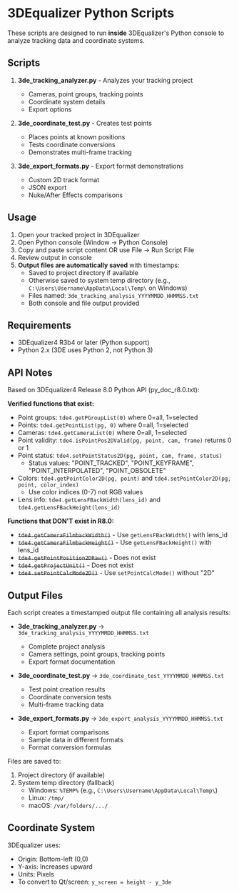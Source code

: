 # 3DEqualizer Python Scripts

These scripts are designed to run **inside** 3DEqualizer's Python console to analyze tracking data and coordinate systems.

## Scripts

1. **3de_tracking_analyzer.py** - Analyzes your tracking project
   - Cameras, point groups, tracking points
   - Coordinate system details
   - Export options

2. **3de_coordinate_test.py** - Creates test points
   - Places points at known positions
   - Tests coordinate conversions
   - Demonstrates multi-frame tracking

3. **3de_export_formats.py** - Export format demonstrations
   - Custom 2D track format
   - JSON export
   - Nuke/After Effects comparisons

## Usage

1. Open your tracked project in 3DEqualizer
2. Open Python console (Window → Python Console)
3. Copy and paste script content OR use File → Run Script File
4. Review output in console
5. **Output files are automatically saved** with timestamps:
   - Saved to project directory if available
   - Otherwise saved to system temp directory (e.g., `C:\Users\Username\AppData\Local\Temp\` on Windows)
   - Files named: `3de_tracking_analysis_YYYYMMDD_HHMMSS.txt`
   - Both console and file output provided

## Requirements

- 3DEqualizer4 R3b4 or later (Python support)
- Python 2.x (3DE uses Python 2, not Python 3)

## API Notes

Based on 3DEqualizer4 Release 8.0 Python API (py_doc_r8.0.txt):

**Verified functions that exist:**
- Point groups: `tde4.getPGroupList(0)` where 0=all, 1=selected
- Points: `tde4.getPointList(pg, 0)` where 0=all, 1=selected
- Cameras: `tde4.getCameraList(0)` where 0=all, 1=selected
- Point validity: `tde4.isPointPos2DValid(pg, point, cam, frame)` returns 0 or 1
- Point status: `tde4.setPointStatus2D(pg, point, cam, frame, status)`
  - Status values: "POINT_TRACKED", "POINT_KEYFRAME", "POINT_INTERPOLATED", "POINT_OBSOLETE"
- Colors: `tde4.getPointColor2D(pg, point)` and `tde4.setPointColor2D(pg, point, color_index)`
  - Use color indices (0-7) not RGB values
- Lens info: `tde4.getLensFBackWidth(lens_id)` and `tde4.getLensFBackHeight(lens_id)`

**Functions that DON'T exist in R8.0:**
- ~~`tde4.getCameraFilmbackWidth()`~~ - Use `getLensFBackWidth()` with lens_id
- ~~`tde4.getCameraFilmbackHeight()`~~ - Use `getLensFBackHeight()` with lens_id
- ~~`tde4.getPointPosition2DRaw()`~~ - Does not exist
- ~~`tde4.getProjectUnit()`~~ - Does not exist
- ~~`tde4.setPointCalcMode2D()`~~ - Use `setPointCalcMode()` without "2D"

## Output Files

Each script creates a timestamped output file containing all analysis results:

- **3de_tracking_analyzer.py** → `3de_tracking_analysis_YYYYMMDD_HHMMSS.txt`
  - Complete project analysis
  - Camera settings, point groups, tracking points
  - Export format documentation

- **3de_coordinate_test.py** → `3de_coordinate_test_YYYYMMDD_HHMMSS.txt`
  - Test point creation results
  - Coordinate conversion tests
  - Multi-frame tracking data

- **3de_export_formats.py** → `3de_export_analysis_YYYYMMDD_HHMMSS.txt`
  - Export format comparisons
  - Sample data in different formats
  - Format conversion formulas

Files are saved to:
1. Project directory (if available)
2. System temp directory (fallback)
   - Windows: `%TEMP%` (e.g., `C:\Users\Username\AppData\Local\Temp\`)
   - Linux: `/tmp/`
   - macOS: `/var/folders/.../`

## Coordinate System

3DEqualizer uses:
- Origin: Bottom-left (0,0)
- Y-axis: Increases upward
- Units: Pixels
- To convert to Qt/screen: `y_screen = height - y_3de`
